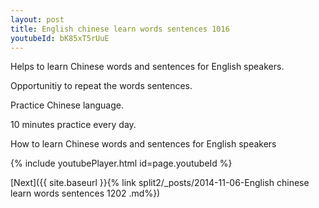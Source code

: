 ```yaml
---
layout: post
title: English chinese learn words sentences 1016 
youtubeId: bK85xT5rUuE
---
```

 
 
Helps to learn Chinese words and sentences for English speakers.

Opportunitiy to repeat the words sentences. 

Practice Chinese language. 
 
10 minutes practice every day. 
 
How to learn Chinese words and sentences for English speakers 
 
{% include youtubePlayer.html id=page.youtubeId %}
 
 
[Next]({{ site.baseurl }}{% link  split2/_posts/2014-11-06-English chinese learn words sentences 1202 .md%})
 
